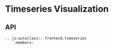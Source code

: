 # Timeseries Visualization

## API

```eval_rst
.. js:autoclass:: frontend.timeseries
    :members:
```